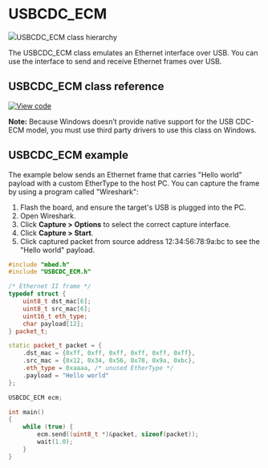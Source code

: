 # USBCDC_ECM

<span class="images">![](https://os.mbed.com/docs/mbed-os/development/mbed-os-api-doxy/class_u_s_b_c_d_c___e_c_m.png)<span>USBCDC_ECM class hierarchy</span></span>

The USBCDC_ECM class emulates an Ethernet interface over USB. You can use the interface to send and receive Ethernet frames over USB.

## USBCDC_ECM class reference

[![View code](https://www.mbed.com/embed/?type=library)](https://os.mbed.com/docs/mbed-os/development/mbed-os-api-doxy/class_u_s_b_c_d_c___e_c_m.html)

<span class="notes">**Note:** Because Windows doesn’t provide native support for the USB CDC-ECM model, you must use third party drivers to use this class on Windows.</span>

## USBCDC_ECM example

The example below sends an Ethernet frame that carries "Hello world" payload with a custom EtherType to the host PC. You can capture the frame by using a program called "Wireshark":

1. Flash the board, and ensure the target's USB is plugged into the PC.
2. Open Wireshark.
3. Click **Capture > Options** to select the correct capture interface.
4. Click **Capture > Start**.
5. Click captured packet from source address 12:34:56:78:9a:bc to see the "Hello world" payload.

```C++ TODO
#include "mbed.h"
#include "USBCDC_ECM.h"

/* Ethernet II frame */
typedef struct {
    uint8_t dst_mac[6];
    uint8_t src_mac[6];
    uint16_t eth_type;
    char payload[12];
} packet_t;

static packet_t packet = {
    .dst_mac = {0xff, 0xff, 0xff, 0xff, 0xff, 0xff},
    .src_mac = {0x12, 0x34, 0x56, 0x78, 0x9a, 0xbc},
    .eth_type = 0xaaaa, /* unused EtherType */
    .payload = "Hello world"
};

USBCDC_ECM ecm;

int main()
{
    while (true) {
        ecm.send((uint8_t *)&packet, sizeof(packet));
        wait(1.0);
    }
}

```
